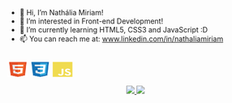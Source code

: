 - 👋 Hi, I’m Nathália Miriam!
- 👀 I’m interested in Front-end Development!
- 🌱 I’m currently learning HTML5, CSS3 and JavaScript :D
- 📫 You can reach me at: www.linkedin.com/in/nathaliamiriam

<div style="display: inline_block"><br>
  <img align="center" alt="Rafa-HTML" height="30" width="40" src="https://raw.githubusercontent.com/devicons/devicon/master/icons/html5/html5-original.svg">
  <img align="center" alt="Rafa-CSS" height="30" width="40" src="https://raw.githubusercontent.com/devicons/devicon/master/icons/css3/css3-original.svg">
  <img align="center" alt="Rafa-Js" height="30" width="40" src="https://raw.githubusercontent.com/devicons/devicon/master/icons/javascript/javascript-plain.svg">
</div>
<br>
<div align="center">
  <a href="https://github.com/NathaliaMiriam">
  <img height="150em" src="https://github-readme-stats.vercel.app/api?username=NathaliaMiriam&show_icons=true&theme=dracula&include_all_commits=true&count_private=true"/>
  <img height="150em" src="https://github-readme-stats.vercel.app/api/top-langs/?username=NathaliaMiriam&layout=compact&langs_count=7&theme=dracula"/>
</div>
